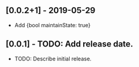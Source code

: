 ## [0.0.2+1] - 2019-05-29

* Add {bool maintainState: true}

## [0.0.1] - TODO: Add release date.

* TODO: Describe initial release.

